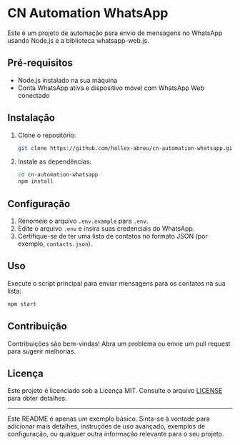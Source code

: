 # CN Automation WhatsApp

Este é um projeto de automação para envio de mensagens no WhatsApp usando Node.js e a biblioteca whatsapp-web.js.

## Pré-requisitos

- Node.js instalado na sua máquina
- Conta WhatsApp ativa e dispositivo móvel com WhatsApp Web conectado

## Instalação

1. Clone o repositório:

    ```bash
    git clone https://github.com/hallex-abreu/cn-automation-whatsapp.git
    ```

2. Instale as dependências:

    ```bash
    cd cn-automation-whatsapp
    npm install
    ```

## Configuração

1. Renomeie o arquivo `.env.example` para `.env`.
2. Edite o arquivo `.env` e insira suas credenciais do WhatsApp.
3. Certifique-se de ter uma lista de contatos no formato JSON (por exemplo, `contacts.json`).

## Uso

Execute o script principal para enviar mensagens para os contatos na sua lista:

```bash
npm start
```

## Contribuição

Contribuições são bem-vindas! Abra um problema ou envie um pull request para sugerir melhorias.

## Licença

Este projeto é licenciado sob a Licença MIT. Consulte o arquivo [LICENSE](LICENSE) para obter detalhes.

---

Este README é apenas um exemplo básico. Sinta-se à vontade para adicionar mais detalhes, instruções de uso avançado, exemplos de configuração, ou qualquer outra informação relevante para o seu projeto.